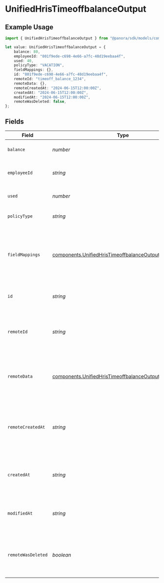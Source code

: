# UnifiedHrisTimeoffbalanceOutput

## Example Usage

```typescript
import { UnifiedHrisTimeoffbalanceOutput } from "@panora/sdk/models/components";

let value: UnifiedHrisTimeoffbalanceOutput = {
    balance: 80,
    employeeId: "801f9ede-c698-4e66-a7fc-48d19eebaa4f",
    used: 40,
    policyType: "VACATION",
    fieldMappings: {},
    id: "801f9ede-c698-4e66-a7fc-48d19eebaa4f",
    remoteId: "timeoff_balance_1234",
    remoteData: {},
    remoteCreatedAt: "2024-06-15T12:00:00Z",
    createdAt: "2024-06-15T12:00:00Z",
    modifiedAt: "2024-06-15T12:00:00Z",
    remoteWasDeleted: false,
};
```

## Fields

| Field                                                                                                                              | Type                                                                                                                               | Required                                                                                                                           | Description                                                                                                                        | Example                                                                                                                            |
| ---------------------------------------------------------------------------------------------------------------------------------- | ---------------------------------------------------------------------------------------------------------------------------------- | ---------------------------------------------------------------------------------------------------------------------------------- | ---------------------------------------------------------------------------------------------------------------------------------- | ---------------------------------------------------------------------------------------------------------------------------------- |
| `balance`                                                                                                                          | *number*                                                                                                                           | :heavy_minus_sign:                                                                                                                 | The current balance of time off                                                                                                    | 80                                                                                                                                 |
| `employeeId`                                                                                                                       | *string*                                                                                                                           | :heavy_minus_sign:                                                                                                                 | The UUID of the associated employee                                                                                                | 801f9ede-c698-4e66-a7fc-48d19eebaa4f                                                                                               |
| `used`                                                                                                                             | *number*                                                                                                                           | :heavy_minus_sign:                                                                                                                 | The amount of time off used                                                                                                        | 40                                                                                                                                 |
| `policyType`                                                                                                                       | *string*                                                                                                                           | :heavy_minus_sign:                                                                                                                 | The type of time off policy                                                                                                        | VACATION                                                                                                                           |
| `fieldMappings`                                                                                                                    | [components.UnifiedHrisTimeoffbalanceOutputFieldMappings](../../models/components/unifiedhristimeoffbalanceoutputfieldmappings.md) | :heavy_minus_sign:                                                                                                                 | The custom field mappings of the object between the remote 3rd party & Panora                                                      | {<br/>"custom_field_1": "value1",<br/>"custom_field_2": "value2"<br/>}                                                             |
| `id`                                                                                                                               | *string*                                                                                                                           | :heavy_minus_sign:                                                                                                                 | The UUID of the time off balance record                                                                                            | 801f9ede-c698-4e66-a7fc-48d19eebaa4f                                                                                               |
| `remoteId`                                                                                                                         | *string*                                                                                                                           | :heavy_minus_sign:                                                                                                                 | The remote ID of the time off balance in the context of the 3rd Party                                                              | timeoff_balance_1234                                                                                                               |
| `remoteData`                                                                                                                       | [components.UnifiedHrisTimeoffbalanceOutputRemoteData](../../models/components/unifiedhristimeoffbalanceoutputremotedata.md)       | :heavy_minus_sign:                                                                                                                 | The remote data of the time off balance in the context of the 3rd Party                                                            | {<br/>"raw_data": {<br/>"additional_field": "some value"<br/>}<br/>}                                                               |
| `remoteCreatedAt`                                                                                                                  | *string*                                                                                                                           | :heavy_minus_sign:                                                                                                                 | The date when the time off balance was created in the 3rd party system                                                             | 2024-06-15T12:00:00Z                                                                                                               |
| `createdAt`                                                                                                                        | *string*                                                                                                                           | :heavy_minus_sign:                                                                                                                 | The created date of the time off balance record                                                                                    | 2024-06-15T12:00:00Z                                                                                                               |
| `modifiedAt`                                                                                                                       | *string*                                                                                                                           | :heavy_minus_sign:                                                                                                                 | The last modified date of the time off balance record                                                                              | 2024-06-15T12:00:00Z                                                                                                               |
| `remoteWasDeleted`                                                                                                                 | *boolean*                                                                                                                          | :heavy_minus_sign:                                                                                                                 | Indicates if the time off balance was deleted in the remote system                                                                 | false                                                                                                                              |